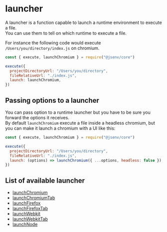 # launcher

A launcher is a function capable to launch a runtime environment to execute a file.<br />
You can use them to tell on which runtime to execute a file.<br />

For instance the following code would execute `/Users/you/directory/index.js` on chromium.

```js
const { execute, launchChromium } = require("@jsenv/core")

execute({
  projectDirectoryUrl: "/Users/you/directory",
  fileRelativeUrl: "./index.js",
  launch: launchChromium,
})
```

## Passing options to a launcher

You can pass option to a runtime launcher but you have to be sure you forward the options it receives.<br />
By default `launchChromium` execute a file inside a headless chromium, but you can make it launch a chromium with a UI like this:

```js
const { execute, launchChromium } = require("@jsenv/core")

execute({
  projectDirectoryUrl: "/Users/you/directory",
  fileRelativeUrl: "./index.js",
  launch: (options) => launchChromium({ ...options, headless: false }),
})
```

## List of available launcher

- [launchChromium](../../src/launchBrowser.js)
- [launchChromiumTab](../../src/launchBrowser.js)
- [launchFirefox](../../src/launchBrowser.js)
- [launchFirefoxTab](../../src/launchBrowser.js)
- [launchWebkit](../../src/launchBrowser.js)
- [launchWebkitTab](../../src/launchBrowser.js)
- [launchNode](../../src/launchNode.js)
